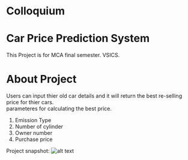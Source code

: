 # Colloquium 
# Car Price Prediction System
This Project is for MCA final semester. VSICS.

# About Project
Users can input thier old car details and it will return the best re-selling price for thier cars.  
parameteres for calculating the best price.
1. Emission Type
2. Number of cylinder
3. Owner number
4. Purchase price

Project snapshot:
![alt text](https://github.com/kavyanshpandey/Colloquium/blob/main/ml2.PNG)
